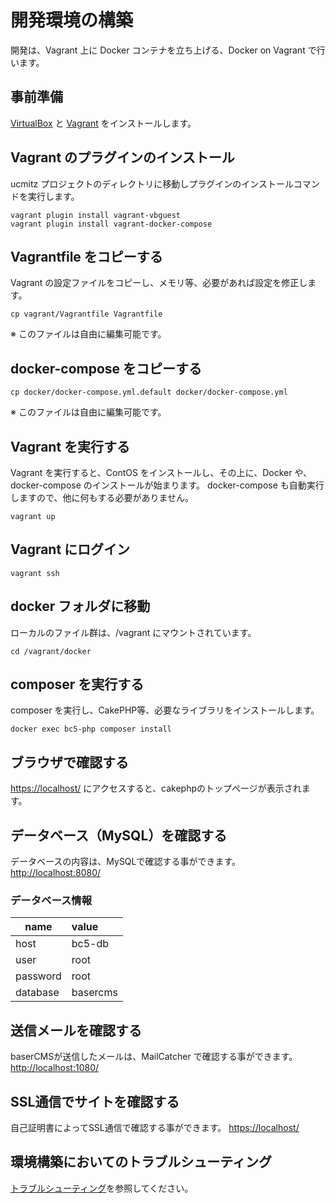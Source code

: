 # 開発環境の構築

開発は、Vagrant 上に Docker コンテナを立ち上げる、Docker on Vagrant で行います。

## 事前準備
[VirtualBox](https://www.virtualbox.org/) と [Vagrant](https://www.vagrantup.com/) をインストールします。


## Vagrant のプラグインのインストール
ucmitz プロジェクトのディレクトリに移動しプラグインのインストールコマンドを実行します。
```shell script
vagrant plugin install vagrant-vbguest
vagrant plugin install vagrant-docker-compose
```

## Vagrantfile をコピーする
Vagrant の設定ファイルをコピーし、メモリ等、必要があれば設定を修正します。
```shell script
cp vagrant/Vagrantfile Vagrantfile
```
※ このファイルは自由に編集可能です。

## docker-compose をコピーする
```shell script
cp docker/docker-compose.yml.default docker/docker-compose.yml
```
※ このファイルは自由に編集可能です。

## Vagrant を実行する
Vagrant を実行すると、ContOS をインストールし、その上に、Docker や、docker-compose のインストールが始まります。
docker-compose も自動実行しますので、他に何もする必要がありません。
```shell script
vagrant up
```

## Vagrant にログイン
```shell script
vagrant ssh
```

## docker フォルダに移動
ローカルのファイル群は、/vagrant にマウントされています。
```shell script
cd /vagrant/docker
```

## composer を実行する
composer を実行し、CakePHP等、必要なライブラリをインストールします。
```
docker exec bc5-php composer install
```

## ブラウザで確認する
[https://localhost/](https://localhost/) にアクセスすると、cakephpのトップページが表示されます。

## データベース（MySQL）を確認する
データベースの内容は、MySQLで確認する事ができます。
[http://localhost:8080/](http://localhost:8080/)

### データベース情報
| name | value |
|-----------|:------------|
| host | bc5-db |
| user | root |
| password | root |
| database | basercms |

## 送信メールを確認する
baserCMSが送信したメールは、MailCatcher で確認する事ができます。
[http://localhost:1080/](http://localhost:1080/)


## SSL通信でサイトを確認する
自己証明書によってSSL通信で確認する事ができます。
[https://localhost/](https://localhost/)

## 環境構築においてのトラブルシューティング
[トラブルシューティング](https://github.com/baserproject/ucmitz/blob/dev/docs/troubleshooting.md)を参照してください。